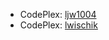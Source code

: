 - CodePlex: [ljw1004](https://www.codeplex.com/site/users/view/ljw1004)
- CodePlex: [lwischik](https://www.codeplex.com/site/users/view/lwischik)
